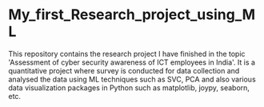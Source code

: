 # My_first_Research_project_using_ML
This repository contains the research project I have finished in the topic 'Assessment of cyber security awareness of ICT employees in India'. It is a quantitative project where survey is conducted for data collection and analysed the data using ML techniques such as SVC, PCA and also various data visualization packages in Python such as matplotlib, joypy, seaborn, etc. 
